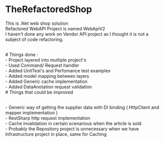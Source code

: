 # TheRefactoredShop
This is .Net web shop solution
<br/>
Refactored WebAPI Project is named WebApiV2
<br/>I haven't done any work on Vendor API project as I thought it is not a subject of code refactoring.

<br/>
# Things done :
<br/>- Project layered into multiple project's
<br/>- Used Command/ Request handler 
<br/>- Added UnitTest's and Perfomance test examples
<br/>- Added model mapping between layers
<br/>- Added Generic cache implementation
<br/>- Added DataAnotation request validation 

<br/>
# Things that could be improved

<br/>- Generic way of getting the supplier data with DI binding ( HttpClient and mapper implementation ) 
<br/>- RestSharp http request implementation
<br/>- Cache invalidation in certain scenarious when the article is sold
<br/>- Probably the Repository project is unnecessary when we have Infrastructure project in place, same for Caching


